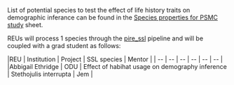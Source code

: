 List of potential species to test the effect of life history traits on demographic inferance can be found in the [Species properties for PSMC study](https://docs.google.com/spreadsheets/d/1tqMv7CpAdvsZi8Izi8mZp5efSnAsTzIuZDRS1KeV9Bk/edit#gid=0) sheet.


REUs will process 1 species through the [pire_ssl](https://github.com/philippinespire/pire_ssl_data_processing) pipeline and will be coupled with a grad student as follows:

|REU  | Institution  | Project | SSL species | Mentor |
| -- | -- | -- | -- | -- | -- | 
|Abbigail Ethridge | ODU | Effect of habihat usage on demography inference | Stethojulis interrupta | Jem |
